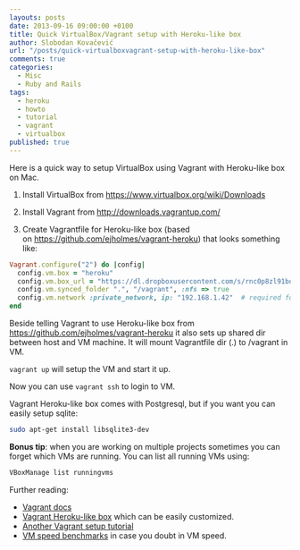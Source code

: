 ```yaml
---
layouts: posts
date: 2013-09-16 09:00:00 +0100
title: Quick VirtualBox/Vagrant setup with Heroku-like box
author: Slobodan Kovačević
url: "/posts/quick-virtualboxvagrant-setup-with-heroku-like-box"
comments: true
categories:
  - Misc
  - Ruby and Rails
tags:
  - heroku
  - howto
  - tutorial
  - vagrant
  - virtualbox
published: true
---
```

Here is a quick way to setup VirtualBox using Vagrant with Heroku-like box on Mac.

1. Install VirtualBox from <a href="https://www.virtualbox.org/wiki/Downloads" target="_blank">https://www.virtualbox.org/wiki/Downloads</a>

2. Install Vagrant from <a href="http://downloads.vagrantup.com/" target="_blank">http://downloads.vagrantup.com/</a>

3. Create Vagrantfile for Heroku-like box (based on <a href="https://github.com/ejholmes/vagrant-heroku" target="_blank">https://github.com/ejholmes/vagrant-heroku</a>) that looks something like:

``` ruby
Vagrant.configure("2") do |config|
  config.vm.box = "heroku"
  config.vm.box_url = "https://dl.dropboxusercontent.com/s/rnc0p8zl91borei/heroku.box"
  config.vm.synced_folder ".", "/vagrant", :nfs => true
  config.vm.network :private_network, ip: "192.168.1.42"  # required for NFS
end
```

Beside telling Vagrant to use Heroku-like box from <a href="https://github.com/ejholmes/vagrant-heroku" target="_blank">https://github.com/ejholmes/vagrant-heroku</a> it also sets up shared dir between host and VM machine. It will mount Vagrantfile dir (.) to /vagrant in VM.

`vagrant up` will setup the VM and start it up.

Now you can use `vagrant ssh` to login to VM.

Vagrant Heroku-like box comes with Postgresql, but if you want you can easily setup sqlite:

``` sh
sudo apt-get install libsqlite3-dev
```

**Bonus tip**: when you are working on multiple projects sometimes you can forget which VMs are running. You can list all running VMs using:

``` sh
VBoxManage list runningvms
```

Further reading:

* <a href="http://docs.vagrantup.com/v2/" target="_blank">Vagrant docs</a>
* <a href="https://github.com/ejholmes/vagrant-heroku" target="_blank">Vagrant Heroku-like box</a> which can be easily customized.
* <a href="http://loudcoding.com/posts/how-to-use-vagrant-to-run-celadon-cedar-stack-on-heroku/" target="_blank">Another Vagrant setup tutorial</a>
* <a href="https://www.stackmachine.com/blog/web-development-on-a-vm-is-it-slower" target="_blank">VM speed benchmarks</a> in case you doubt in VM speed.
